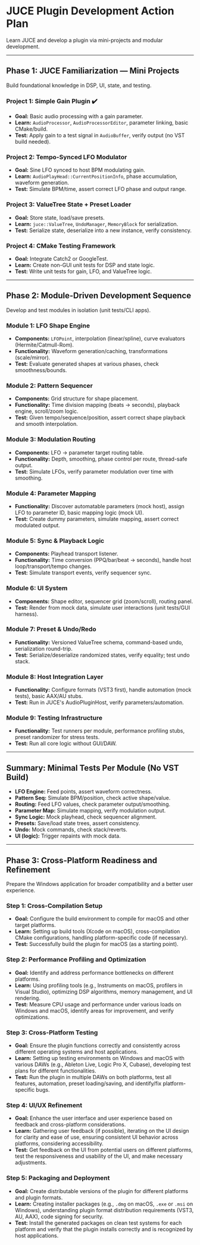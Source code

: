 # JUCE Plugin Development Action Plan

Learn JUCE and develop a plugin via mini-projects and modular development.

---

## Phase 1: JUCE Familiarization — Mini Projects

Build foundational knowledge in DSP, UI, state, and testing.

### Project 1: Simple Gain Plugin ✔️
- **Goal:** Basic audio processing with a gain parameter.
- **Learn:** `AudioProcessor`, `AudioProcessorEditor`, parameter linking, basic CMake/build.
- **Test:** Apply gain to a test signal in `AudioBuffer`, verify output (no VST build needed).

### Project 2: Tempo-Synced LFO Modulator
- **Goal:** Sine LFO synced to host BPM modulating gain.
- **Learn:** `AudioPlayHead::CurrentPositionInfo`, phase accumulation, waveform generation.
- **Test:** Simulate BPM/time, assert correct LFO phase and output range.

### Project 3: ValueTree State + Preset Loader
- **Goal:** Store state, load/save presets.
- **Learn:** `juce::ValueTree`, `UndoManager`, `MemoryBlock` for serialization.
- **Test:** Serialize state, deserialize into a new instance, verify consistency.

### Project 4: CMake Testing Framework
- **Goal:** Integrate Catch2 or GoogleTest.
- **Learn:** Create non-GUI unit tests for DSP and state logic.
- **Test:** Write unit tests for gain, LFO, and ValueTree logic.

---

## Phase 2: Module-Driven Development Sequence

Develop and test modules in isolation (unit tests/CLI apps).

### Module 1: LFO Shape Engine
- **Components:** `LFOPoint`, interpolation (linear/spline), curve evaluators (Hermite/Catmull-Rom).
- **Functionality:** Waveform generation/caching, transformations (scale/mirror).
- **Test:** Evaluate generated shapes at various phases, check smoothness/bounds.

### Module 2: Pattern Sequencer
- **Components:** Grid structure for shape placement.
- **Functionality:** Time division mapping (beats → seconds), playback engine, scroll/zoom logic.
- **Test:** Given tempo/sequence/position, assert correct shape playback and smooth interpolation.

### Module 3: Modulation Routing
- **Components:** LFO → parameter target routing table.
- **Functionality:** Depth, smoothing, phase control per route, thread-safe output.
- **Test:** Simulate LFOs, verify parameter modulation over time with smoothing.

### Module 4: Parameter Mapping
- **Functionality:** Discover automatable parameters (mock host), assign LFO to parameter ID, basic mapping logic (mock UI).
- **Test:** Create dummy parameters, simulate mapping, assert correct modulated output.

### Module 5: Sync & Playback Logic
- **Components:** Playhead transport listener.
- **Functionality:** Time conversion (PPQ/bar/beat → seconds), handle host loop/transport/tempo changes.
- **Test:** Simulate transport events, verify sequencer sync.

### Module 6: UI System
- **Components:** Shape editor, sequencer grid (zoom/scroll), routing panel.
- **Test:** Render from mock data, simulate user interactions (unit tests/GUI harness).

### Module 7: Preset & Undo/Redo
- **Functionality:** Versioned ValueTree schema, command-based undo, serialization round-trip.
- **Test:** Serialize/deserialize randomized states, verify equality; test undo stack.

### Module 8: Host Integration Layer
- **Functionality:** Configure formats (VST3 first), handle automation (mock tests), basic AAX/AU stubs.
- **Test:** Run in JUCE's AudioPluginHost, verify parameters/automation.

### Module 9: Testing Infrastructure
- **Functionality:** Test runners per module, performance profiling stubs, preset randomizer for stress tests.
- **Test:** Run all core logic without GUI/DAW.

---

## Summary: Minimal Tests Per Module (No VST Build)

- **LFO Engine:** Feed points, assert waveform correctness.
- **Pattern Seq:** Simulate BPM/position, check active shape/value.
- **Routing:** Feed LFO values, check parameter output/smoothing.
- **Parameter Map:** Simulate mapping, verify modulation output.
- **Sync Logic:** Mock playhead, check sequencer alignment.
- **Presets:** Save/load state trees, assert consistency.
- **Undo:** Mock commands, check stack/reverts.
- **UI (logic):** Trigger repaints with mock data.

---

## Phase 3: Cross-Platform Readiness and Refinement

Prepare the Windows application for broader compatibility and a better user experience.

### Step 1: Cross-Compilation Setup
- **Goal:** Configure the build environment to compile for macOS and other target platforms.
- **Learn:** Setting up build tools (Xcode on macOS), cross-compilation CMake configurations, handling platform-specific code (if necessary).
- **Test:** Successfully build the plugin for macOS (as a starting point).

### Step 2: Performance Profiling and Optimization
- **Goal:** Identify and address performance bottlenecks on different platforms.
- **Learn:** Using profiling tools (e.g., Instruments on macOS, profilers in Visual Studio), optimizing DSP algorithms, memory management, and UI rendering.
- **Test:** Measure CPU usage and performance under various loads on Windows and macOS, identify areas for improvement, and verify optimizations.

### Step 3: Cross-Platform Testing
- **Goal:** Ensure the plugin functions correctly and consistently across different operating systems and host applications.
- **Learn:** Setting up testing environments on Windows and macOS with various DAWs (e.g., Ableton Live, Logic Pro X, Cubase), developing test plans for different functionalities.
- **Test:** Run the plugin in multiple DAWs on both platforms, test all features, automation, preset loading/saving, and identify/fix platform-specific bugs.

### Step 4: UI/UX Refinement
- **Goal:** Enhance the user interface and user experience based on feedback and cross-platform considerations.
- **Learn:** Gathering user feedback (if possible), iterating on the UI design for clarity and ease of use, ensuring consistent UI behavior across platforms, considering accessibility.
- **Test:** Get feedback on the UI from potential users on different platforms, test the responsiveness and usability of the UI, and make necessary adjustments.

### Step 5: Packaging and Deployment
- **Goal:** Create distributable versions of the plugin for different platforms and plugin formats.
- **Learn:** Creating installer packages (e.g., `.dmg` on macOS, `.exe` or `.msi` on Windows), understanding plugin format distribution requirements (VST3, AU, AAX), code signing for security.
- **Test:** Install the generated packages on clean test systems for each platform and verify that the plugin installs correctly and is recognized by host applications.

